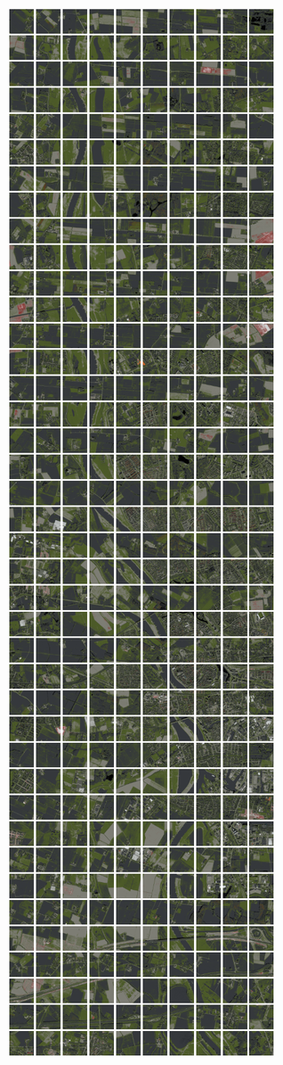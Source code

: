 <html>
<div>
<img src="https://github.com/HakkaTjakka/NL_TILE_MAP/blob/main/18/634/-1046/r.6340.-10460.png" height="44" width="44">
<img src="https://github.com/HakkaTjakka/NL_TILE_MAP/blob/main/18/634/-1046/r.6341.-10460.png" height="44" width="44">
<img src="https://github.com/HakkaTjakka/NL_TILE_MAP/blob/main/18/634/-1046/r.6342.-10460.png" height="44" width="44">
<img src="https://github.com/HakkaTjakka/NL_TILE_MAP/blob/main/18/634/-1046/r.6343.-10460.png" height="44" width="44">
<img src="https://github.com/HakkaTjakka/NL_TILE_MAP/blob/main/18/634/-1046/r.6344.-10460.png" height="44" width="44">
<img src="https://github.com/HakkaTjakka/NL_TILE_MAP/blob/main/18/634/-1046/r.6345.-10460.png" height="44" width="44">
<img src="https://github.com/HakkaTjakka/NL_TILE_MAP/blob/main/18/634/-1046/r.6346.-10460.png" height="44" width="44">
<img src="https://github.com/HakkaTjakka/NL_TILE_MAP/blob/main/18/634/-1046/r.6347.-10460.png" height="44" width="44">
<img src="https://github.com/HakkaTjakka/NL_TILE_MAP/blob/main/18/634/-1046/r.6348.-10460.png" height="44" width="44">
<img src="https://github.com/HakkaTjakka/NL_TILE_MAP/blob/main/18/634/-1046/r.6349.-10460.png" height="44" width="44">
<img src="https://github.com/HakkaTjakka/NL_TILE_MAP/blob/main/18/635/-1046/r.6350.-10460.png" height="44" width="44">
<img src="https://github.com/HakkaTjakka/NL_TILE_MAP/blob/main/18/635/-1046/r.6351.-10460.png" height="44" width="44">
<img src="https://github.com/HakkaTjakka/NL_TILE_MAP/blob/main/18/635/-1046/r.6352.-10460.png" height="44" width="44">
<img src="https://github.com/HakkaTjakka/NL_TILE_MAP/blob/main/18/635/-1046/r.6353.-10460.png" height="44" width="44">
<img src="https://github.com/HakkaTjakka/NL_TILE_MAP/blob/main/18/635/-1046/r.6354.-10460.png" height="44" width="44">
<img src="https://github.com/HakkaTjakka/NL_TILE_MAP/blob/main/18/635/-1046/r.6355.-10460.png" height="44" width="44">
<img src="https://github.com/HakkaTjakka/NL_TILE_MAP/blob/main/18/635/-1046/r.6356.-10460.png" height="44" width="44">
<img src="https://github.com/HakkaTjakka/NL_TILE_MAP/blob/main/18/635/-1046/r.6357.-10460.png" height="44" width="44">
<img src="https://github.com/HakkaTjakka/NL_TILE_MAP/blob/main/18/635/-1046/r.6358.-10460.png" height="44" width="44">
<img src="https://github.com/HakkaTjakka/NL_TILE_MAP/blob/main/18/635/-1046/r.6359.-10460.png" height="44" width="44">
<br>
<img src="https://github.com/HakkaTjakka/NL_TILE_MAP/blob/main/18/634/-1046/r.6340.-10459.png" height="44" width="44">
<img src="https://github.com/HakkaTjakka/NL_TILE_MAP/blob/main/18/634/-1046/r.6341.-10459.png" height="44" width="44">
<img src="https://github.com/HakkaTjakka/NL_TILE_MAP/blob/main/18/634/-1046/r.6342.-10459.png" height="44" width="44">
<img src="https://github.com/HakkaTjakka/NL_TILE_MAP/blob/main/18/634/-1046/r.6343.-10459.png" height="44" width="44">
<img src="https://github.com/HakkaTjakka/NL_TILE_MAP/blob/main/18/634/-1046/r.6344.-10459.png" height="44" width="44">
<img src="https://github.com/HakkaTjakka/NL_TILE_MAP/blob/main/18/634/-1046/r.6345.-10459.png" height="44" width="44">
<img src="https://github.com/HakkaTjakka/NL_TILE_MAP/blob/main/18/634/-1046/r.6346.-10459.png" height="44" width="44">
<img src="https://github.com/HakkaTjakka/NL_TILE_MAP/blob/main/18/634/-1046/r.6347.-10459.png" height="44" width="44">
<img src="https://github.com/HakkaTjakka/NL_TILE_MAP/blob/main/18/634/-1046/r.6348.-10459.png" height="44" width="44">
<img src="https://github.com/HakkaTjakka/NL_TILE_MAP/blob/main/18/634/-1046/r.6349.-10459.png" height="44" width="44">
<img src="https://github.com/HakkaTjakka/NL_TILE_MAP/blob/main/18/635/-1046/r.6350.-10459.png" height="44" width="44">
<img src="https://github.com/HakkaTjakka/NL_TILE_MAP/blob/main/18/635/-1046/r.6351.-10459.png" height="44" width="44">
<img src="https://github.com/HakkaTjakka/NL_TILE_MAP/blob/main/18/635/-1046/r.6352.-10459.png" height="44" width="44">
<img src="https://github.com/HakkaTjakka/NL_TILE_MAP/blob/main/18/635/-1046/r.6353.-10459.png" height="44" width="44">
<img src="https://github.com/HakkaTjakka/NL_TILE_MAP/blob/main/18/635/-1046/r.6354.-10459.png" height="44" width="44">
<img src="https://github.com/HakkaTjakka/NL_TILE_MAP/blob/main/18/635/-1046/r.6355.-10459.png" height="44" width="44">
<img src="https://github.com/HakkaTjakka/NL_TILE_MAP/blob/main/18/635/-1046/r.6356.-10459.png" height="44" width="44">
<img src="https://github.com/HakkaTjakka/NL_TILE_MAP/blob/main/18/635/-1046/r.6357.-10459.png" height="44" width="44">
<img src="https://github.com/HakkaTjakka/NL_TILE_MAP/blob/main/18/635/-1046/r.6358.-10459.png" height="44" width="44">
<img src="https://github.com/HakkaTjakka/NL_TILE_MAP/blob/main/18/635/-1046/r.6359.-10459.png" height="44" width="44">
<br>
<img src="https://github.com/HakkaTjakka/NL_TILE_MAP/blob/main/18/634/-1046/r.6340.-10458.png" height="44" width="44">
<img src="https://github.com/HakkaTjakka/NL_TILE_MAP/blob/main/18/634/-1046/r.6341.-10458.png" height="44" width="44">
<img src="https://github.com/HakkaTjakka/NL_TILE_MAP/blob/main/18/634/-1046/r.6342.-10458.png" height="44" width="44">
<img src="https://github.com/HakkaTjakka/NL_TILE_MAP/blob/main/18/634/-1046/r.6343.-10458.png" height="44" width="44">
<img src="https://github.com/HakkaTjakka/NL_TILE_MAP/blob/main/18/634/-1046/r.6344.-10458.png" height="44" width="44">
<img src="https://github.com/HakkaTjakka/NL_TILE_MAP/blob/main/18/634/-1046/r.6345.-10458.png" height="44" width="44">
<img src="https://github.com/HakkaTjakka/NL_TILE_MAP/blob/main/18/634/-1046/r.6346.-10458.png" height="44" width="44">
<img src="https://github.com/HakkaTjakka/NL_TILE_MAP/blob/main/18/634/-1046/r.6347.-10458.png" height="44" width="44">
<img src="https://github.com/HakkaTjakka/NL_TILE_MAP/blob/main/18/634/-1046/r.6348.-10458.png" height="44" width="44">
<img src="https://github.com/HakkaTjakka/NL_TILE_MAP/blob/main/18/634/-1046/r.6349.-10458.png" height="44" width="44">
<img src="https://github.com/HakkaTjakka/NL_TILE_MAP/blob/main/18/635/-1046/r.6350.-10458.png" height="44" width="44">
<img src="https://github.com/HakkaTjakka/NL_TILE_MAP/blob/main/18/635/-1046/r.6351.-10458.png" height="44" width="44">
<img src="https://github.com/HakkaTjakka/NL_TILE_MAP/blob/main/18/635/-1046/r.6352.-10458.png" height="44" width="44">
<img src="https://github.com/HakkaTjakka/NL_TILE_MAP/blob/main/18/635/-1046/r.6353.-10458.png" height="44" width="44">
<img src="https://github.com/HakkaTjakka/NL_TILE_MAP/blob/main/18/635/-1046/r.6354.-10458.png" height="44" width="44">
<img src="https://github.com/HakkaTjakka/NL_TILE_MAP/blob/main/18/635/-1046/r.6355.-10458.png" height="44" width="44">
<img src="https://github.com/HakkaTjakka/NL_TILE_MAP/blob/main/18/635/-1046/r.6356.-10458.png" height="44" width="44">
<img src="https://github.com/HakkaTjakka/NL_TILE_MAP/blob/main/18/635/-1046/r.6357.-10458.png" height="44" width="44">
<img src="https://github.com/HakkaTjakka/NL_TILE_MAP/blob/main/18/635/-1046/r.6358.-10458.png" height="44" width="44">
<img src="https://github.com/HakkaTjakka/NL_TILE_MAP/blob/main/18/635/-1046/r.6359.-10458.png" height="44" width="44">
<br>
<img src="https://github.com/HakkaTjakka/NL_TILE_MAP/blob/main/18/634/-1046/r.6340.-10457.png" height="44" width="44">
<img src="https://github.com/HakkaTjakka/NL_TILE_MAP/blob/main/18/634/-1046/r.6341.-10457.png" height="44" width="44">
<img src="https://github.com/HakkaTjakka/NL_TILE_MAP/blob/main/18/634/-1046/r.6342.-10457.png" height="44" width="44">
<img src="https://github.com/HakkaTjakka/NL_TILE_MAP/blob/main/18/634/-1046/r.6343.-10457.png" height="44" width="44">
<img src="https://github.com/HakkaTjakka/NL_TILE_MAP/blob/main/18/634/-1046/r.6344.-10457.png" height="44" width="44">
<img src="https://github.com/HakkaTjakka/NL_TILE_MAP/blob/main/18/634/-1046/r.6345.-10457.png" height="44" width="44">
<img src="https://github.com/HakkaTjakka/NL_TILE_MAP/blob/main/18/634/-1046/r.6346.-10457.png" height="44" width="44">
<img src="https://github.com/HakkaTjakka/NL_TILE_MAP/blob/main/18/634/-1046/r.6347.-10457.png" height="44" width="44">
<img src="https://github.com/HakkaTjakka/NL_TILE_MAP/blob/main/18/634/-1046/r.6348.-10457.png" height="44" width="44">
<img src="https://github.com/HakkaTjakka/NL_TILE_MAP/blob/main/18/634/-1046/r.6349.-10457.png" height="44" width="44">
<img src="https://github.com/HakkaTjakka/NL_TILE_MAP/blob/main/18/635/-1046/r.6350.-10457.png" height="44" width="44">
<img src="https://github.com/HakkaTjakka/NL_TILE_MAP/blob/main/18/635/-1046/r.6351.-10457.png" height="44" width="44">
<img src="https://github.com/HakkaTjakka/NL_TILE_MAP/blob/main/18/635/-1046/r.6352.-10457.png" height="44" width="44">
<img src="https://github.com/HakkaTjakka/NL_TILE_MAP/blob/main/18/635/-1046/r.6353.-10457.png" height="44" width="44">
<img src="https://github.com/HakkaTjakka/NL_TILE_MAP/blob/main/18/635/-1046/r.6354.-10457.png" height="44" width="44">
<img src="https://github.com/HakkaTjakka/NL_TILE_MAP/blob/main/18/635/-1046/r.6355.-10457.png" height="44" width="44">
<img src="https://github.com/HakkaTjakka/NL_TILE_MAP/blob/main/18/635/-1046/r.6356.-10457.png" height="44" width="44">
<img src="https://github.com/HakkaTjakka/NL_TILE_MAP/blob/main/18/635/-1046/r.6357.-10457.png" height="44" width="44">
<img src="https://github.com/HakkaTjakka/NL_TILE_MAP/blob/main/18/635/-1046/r.6358.-10457.png" height="44" width="44">
<img src="https://github.com/HakkaTjakka/NL_TILE_MAP/blob/main/18/635/-1046/r.6359.-10457.png" height="44" width="44">
<br>
<img src="https://github.com/HakkaTjakka/NL_TILE_MAP/blob/main/18/634/-1046/r.6340.-10456.png" height="44" width="44">
<img src="https://github.com/HakkaTjakka/NL_TILE_MAP/blob/main/18/634/-1046/r.6341.-10456.png" height="44" width="44">
<img src="https://github.com/HakkaTjakka/NL_TILE_MAP/blob/main/18/634/-1046/r.6342.-10456.png" height="44" width="44">
<img src="https://github.com/HakkaTjakka/NL_TILE_MAP/blob/main/18/634/-1046/r.6343.-10456.png" height="44" width="44">
<img src="https://github.com/HakkaTjakka/NL_TILE_MAP/blob/main/18/634/-1046/r.6344.-10456.png" height="44" width="44">
<img src="https://github.com/HakkaTjakka/NL_TILE_MAP/blob/main/18/634/-1046/r.6345.-10456.png" height="44" width="44">
<img src="https://github.com/HakkaTjakka/NL_TILE_MAP/blob/main/18/634/-1046/r.6346.-10456.png" height="44" width="44">
<img src="https://github.com/HakkaTjakka/NL_TILE_MAP/blob/main/18/634/-1046/r.6347.-10456.png" height="44" width="44">
<img src="https://github.com/HakkaTjakka/NL_TILE_MAP/blob/main/18/634/-1046/r.6348.-10456.png" height="44" width="44">
<img src="https://github.com/HakkaTjakka/NL_TILE_MAP/blob/main/18/634/-1046/r.6349.-10456.png" height="44" width="44">
<img src="https://github.com/HakkaTjakka/NL_TILE_MAP/blob/main/18/635/-1046/r.6350.-10456.png" height="44" width="44">
<img src="https://github.com/HakkaTjakka/NL_TILE_MAP/blob/main/18/635/-1046/r.6351.-10456.png" height="44" width="44">
<img src="https://github.com/HakkaTjakka/NL_TILE_MAP/blob/main/18/635/-1046/r.6352.-10456.png" height="44" width="44">
<img src="https://github.com/HakkaTjakka/NL_TILE_MAP/blob/main/18/635/-1046/r.6353.-10456.png" height="44" width="44">
<img src="https://github.com/HakkaTjakka/NL_TILE_MAP/blob/main/18/635/-1046/r.6354.-10456.png" height="44" width="44">
<img src="https://github.com/HakkaTjakka/NL_TILE_MAP/blob/main/18/635/-1046/r.6355.-10456.png" height="44" width="44">
<img src="https://github.com/HakkaTjakka/NL_TILE_MAP/blob/main/18/635/-1046/r.6356.-10456.png" height="44" width="44">
<img src="https://github.com/HakkaTjakka/NL_TILE_MAP/blob/main/18/635/-1046/r.6357.-10456.png" height="44" width="44">
<img src="https://github.com/HakkaTjakka/NL_TILE_MAP/blob/main/18/635/-1046/r.6358.-10456.png" height="44" width="44">
<img src="https://github.com/HakkaTjakka/NL_TILE_MAP/blob/main/18/635/-1046/r.6359.-10456.png" height="44" width="44">
<br>
<img src="https://github.com/HakkaTjakka/NL_TILE_MAP/blob/main/18/634/-1046/r.6340.-10455.png" height="44" width="44">
<img src="https://github.com/HakkaTjakka/NL_TILE_MAP/blob/main/18/634/-1046/r.6341.-10455.png" height="44" width="44">
<img src="https://github.com/HakkaTjakka/NL_TILE_MAP/blob/main/18/634/-1046/r.6342.-10455.png" height="44" width="44">
<img src="https://github.com/HakkaTjakka/NL_TILE_MAP/blob/main/18/634/-1046/r.6343.-10455.png" height="44" width="44">
<img src="https://github.com/HakkaTjakka/NL_TILE_MAP/blob/main/18/634/-1046/r.6344.-10455.png" height="44" width="44">
<img src="https://github.com/HakkaTjakka/NL_TILE_MAP/blob/main/18/634/-1046/r.6345.-10455.png" height="44" width="44">
<img src="https://github.com/HakkaTjakka/NL_TILE_MAP/blob/main/18/634/-1046/r.6346.-10455.png" height="44" width="44">
<img src="https://github.com/HakkaTjakka/NL_TILE_MAP/blob/main/18/634/-1046/r.6347.-10455.png" height="44" width="44">
<img src="https://github.com/HakkaTjakka/NL_TILE_MAP/blob/main/18/634/-1046/r.6348.-10455.png" height="44" width="44">
<img src="https://github.com/HakkaTjakka/NL_TILE_MAP/blob/main/18/634/-1046/r.6349.-10455.png" height="44" width="44">
<img src="https://github.com/HakkaTjakka/NL_TILE_MAP/blob/main/18/635/-1046/r.6350.-10455.png" height="44" width="44">
<img src="https://github.com/HakkaTjakka/NL_TILE_MAP/blob/main/18/635/-1046/r.6351.-10455.png" height="44" width="44">
<img src="https://github.com/HakkaTjakka/NL_TILE_MAP/blob/main/18/635/-1046/r.6352.-10455.png" height="44" width="44">
<img src="https://github.com/HakkaTjakka/NL_TILE_MAP/blob/main/18/635/-1046/r.6353.-10455.png" height="44" width="44">
<img src="https://github.com/HakkaTjakka/NL_TILE_MAP/blob/main/18/635/-1046/r.6354.-10455.png" height="44" width="44">
<img src="https://github.com/HakkaTjakka/NL_TILE_MAP/blob/main/18/635/-1046/r.6355.-10455.png" height="44" width="44">
<img src="https://github.com/HakkaTjakka/NL_TILE_MAP/blob/main/18/635/-1046/r.6356.-10455.png" height="44" width="44">
<img src="https://github.com/HakkaTjakka/NL_TILE_MAP/blob/main/18/635/-1046/r.6357.-10455.png" height="44" width="44">
<img src="https://github.com/HakkaTjakka/NL_TILE_MAP/blob/main/18/635/-1046/r.6358.-10455.png" height="44" width="44">
<img src="https://github.com/HakkaTjakka/NL_TILE_MAP/blob/main/18/635/-1046/r.6359.-10455.png" height="44" width="44">
<br>
<img src="https://github.com/HakkaTjakka/NL_TILE_MAP/blob/main/18/634/-1046/r.6340.-10454.png" height="44" width="44">
<img src="https://github.com/HakkaTjakka/NL_TILE_MAP/blob/main/18/634/-1046/r.6341.-10454.png" height="44" width="44">
<img src="https://github.com/HakkaTjakka/NL_TILE_MAP/blob/main/18/634/-1046/r.6342.-10454.png" height="44" width="44">
<img src="https://github.com/HakkaTjakka/NL_TILE_MAP/blob/main/18/634/-1046/r.6343.-10454.png" height="44" width="44">
<img src="https://github.com/HakkaTjakka/NL_TILE_MAP/blob/main/18/634/-1046/r.6344.-10454.png" height="44" width="44">
<img src="https://github.com/HakkaTjakka/NL_TILE_MAP/blob/main/18/634/-1046/r.6345.-10454.png" height="44" width="44">
<img src="https://github.com/HakkaTjakka/NL_TILE_MAP/blob/main/18/634/-1046/r.6346.-10454.png" height="44" width="44">
<img src="https://github.com/HakkaTjakka/NL_TILE_MAP/blob/main/18/634/-1046/r.6347.-10454.png" height="44" width="44">
<img src="https://github.com/HakkaTjakka/NL_TILE_MAP/blob/main/18/634/-1046/r.6348.-10454.png" height="44" width="44">
<img src="https://github.com/HakkaTjakka/NL_TILE_MAP/blob/main/18/634/-1046/r.6349.-10454.png" height="44" width="44">
<img src="https://github.com/HakkaTjakka/NL_TILE_MAP/blob/main/18/635/-1046/r.6350.-10454.png" height="44" width="44">
<img src="https://github.com/HakkaTjakka/NL_TILE_MAP/blob/main/18/635/-1046/r.6351.-10454.png" height="44" width="44">
<img src="https://github.com/HakkaTjakka/NL_TILE_MAP/blob/main/18/635/-1046/r.6352.-10454.png" height="44" width="44">
<img src="https://github.com/HakkaTjakka/NL_TILE_MAP/blob/main/18/635/-1046/r.6353.-10454.png" height="44" width="44">
<img src="https://github.com/HakkaTjakka/NL_TILE_MAP/blob/main/18/635/-1046/r.6354.-10454.png" height="44" width="44">
<img src="https://github.com/HakkaTjakka/NL_TILE_MAP/blob/main/18/635/-1046/r.6355.-10454.png" height="44" width="44">
<img src="https://github.com/HakkaTjakka/NL_TILE_MAP/blob/main/18/635/-1046/r.6356.-10454.png" height="44" width="44">
<img src="https://github.com/HakkaTjakka/NL_TILE_MAP/blob/main/18/635/-1046/r.6357.-10454.png" height="44" width="44">
<img src="https://github.com/HakkaTjakka/NL_TILE_MAP/blob/main/18/635/-1046/r.6358.-10454.png" height="44" width="44">
<img src="https://github.com/HakkaTjakka/NL_TILE_MAP/blob/main/18/635/-1046/r.6359.-10454.png" height="44" width="44">
<br>
<img src="https://github.com/HakkaTjakka/NL_TILE_MAP/blob/main/18/634/-1046/r.6340.-10453.png" height="44" width="44">
<img src="https://github.com/HakkaTjakka/NL_TILE_MAP/blob/main/18/634/-1046/r.6341.-10453.png" height="44" width="44">
<img src="https://github.com/HakkaTjakka/NL_TILE_MAP/blob/main/18/634/-1046/r.6342.-10453.png" height="44" width="44">
<img src="https://github.com/HakkaTjakka/NL_TILE_MAP/blob/main/18/634/-1046/r.6343.-10453.png" height="44" width="44">
<img src="https://github.com/HakkaTjakka/NL_TILE_MAP/blob/main/18/634/-1046/r.6344.-10453.png" height="44" width="44">
<img src="https://github.com/HakkaTjakka/NL_TILE_MAP/blob/main/18/634/-1046/r.6345.-10453.png" height="44" width="44">
<img src="https://github.com/HakkaTjakka/NL_TILE_MAP/blob/main/18/634/-1046/r.6346.-10453.png" height="44" width="44">
<img src="https://github.com/HakkaTjakka/NL_TILE_MAP/blob/main/18/634/-1046/r.6347.-10453.png" height="44" width="44">
<img src="https://github.com/HakkaTjakka/NL_TILE_MAP/blob/main/18/634/-1046/r.6348.-10453.png" height="44" width="44">
<img src="https://github.com/HakkaTjakka/NL_TILE_MAP/blob/main/18/634/-1046/r.6349.-10453.png" height="44" width="44">
<img src="https://github.com/HakkaTjakka/NL_TILE_MAP/blob/main/18/635/-1046/r.6350.-10453.png" height="44" width="44">
<img src="https://github.com/HakkaTjakka/NL_TILE_MAP/blob/main/18/635/-1046/r.6351.-10453.png" height="44" width="44">
<img src="https://github.com/HakkaTjakka/NL_TILE_MAP/blob/main/18/635/-1046/r.6352.-10453.png" height="44" width="44">
<img src="https://github.com/HakkaTjakka/NL_TILE_MAP/blob/main/18/635/-1046/r.6353.-10453.png" height="44" width="44">
<img src="https://github.com/HakkaTjakka/NL_TILE_MAP/blob/main/18/635/-1046/r.6354.-10453.png" height="44" width="44">
<img src="https://github.com/HakkaTjakka/NL_TILE_MAP/blob/main/18/635/-1046/r.6355.-10453.png" height="44" width="44">
<img src="https://github.com/HakkaTjakka/NL_TILE_MAP/blob/main/18/635/-1046/r.6356.-10453.png" height="44" width="44">
<img src="https://github.com/HakkaTjakka/NL_TILE_MAP/blob/main/18/635/-1046/r.6357.-10453.png" height="44" width="44">
<img src="https://github.com/HakkaTjakka/NL_TILE_MAP/blob/main/18/635/-1046/r.6358.-10453.png" height="44" width="44">
<img src="https://github.com/HakkaTjakka/NL_TILE_MAP/blob/main/18/635/-1046/r.6359.-10453.png" height="44" width="44">
<br>
<img src="https://github.com/HakkaTjakka/NL_TILE_MAP/blob/main/18/634/-1046/r.6340.-10452.png" height="44" width="44">
<img src="https://github.com/HakkaTjakka/NL_TILE_MAP/blob/main/18/634/-1046/r.6341.-10452.png" height="44" width="44">
<img src="https://github.com/HakkaTjakka/NL_TILE_MAP/blob/main/18/634/-1046/r.6342.-10452.png" height="44" width="44">
<img src="https://github.com/HakkaTjakka/NL_TILE_MAP/blob/main/18/634/-1046/r.6343.-10452.png" height="44" width="44">
<img src="https://github.com/HakkaTjakka/NL_TILE_MAP/blob/main/18/634/-1046/r.6344.-10452.png" height="44" width="44">
<img src="https://github.com/HakkaTjakka/NL_TILE_MAP/blob/main/18/634/-1046/r.6345.-10452.png" height="44" width="44">
<img src="https://github.com/HakkaTjakka/NL_TILE_MAP/blob/main/18/634/-1046/r.6346.-10452.png" height="44" width="44">
<img src="https://github.com/HakkaTjakka/NL_TILE_MAP/blob/main/18/634/-1046/r.6347.-10452.png" height="44" width="44">
<img src="https://github.com/HakkaTjakka/NL_TILE_MAP/blob/main/18/634/-1046/r.6348.-10452.png" height="44" width="44">
<img src="https://github.com/HakkaTjakka/NL_TILE_MAP/blob/main/18/634/-1046/r.6349.-10452.png" height="44" width="44">
<img src="https://github.com/HakkaTjakka/NL_TILE_MAP/blob/main/18/635/-1046/r.6350.-10452.png" height="44" width="44">
<img src="https://github.com/HakkaTjakka/NL_TILE_MAP/blob/main/18/635/-1046/r.6351.-10452.png" height="44" width="44">
<img src="https://github.com/HakkaTjakka/NL_TILE_MAP/blob/main/18/635/-1046/r.6352.-10452.png" height="44" width="44">
<img src="https://github.com/HakkaTjakka/NL_TILE_MAP/blob/main/18/635/-1046/r.6353.-10452.png" height="44" width="44">
<img src="https://github.com/HakkaTjakka/NL_TILE_MAP/blob/main/18/635/-1046/r.6354.-10452.png" height="44" width="44">
<img src="https://github.com/HakkaTjakka/NL_TILE_MAP/blob/main/18/635/-1046/r.6355.-10452.png" height="44" width="44">
<img src="https://github.com/HakkaTjakka/NL_TILE_MAP/blob/main/18/635/-1046/r.6356.-10452.png" height="44" width="44">
<img src="https://github.com/HakkaTjakka/NL_TILE_MAP/blob/main/18/635/-1046/r.6357.-10452.png" height="44" width="44">
<img src="https://github.com/HakkaTjakka/NL_TILE_MAP/blob/main/18/635/-1046/r.6358.-10452.png" height="44" width="44">
<img src="https://github.com/HakkaTjakka/NL_TILE_MAP/blob/main/18/635/-1046/r.6359.-10452.png" height="44" width="44">
<br>
<img src="https://github.com/HakkaTjakka/NL_TILE_MAP/blob/main/18/634/-1046/r.6340.-10451.png" height="44" width="44">
<img src="https://github.com/HakkaTjakka/NL_TILE_MAP/blob/main/18/634/-1046/r.6341.-10451.png" height="44" width="44">
<img src="https://github.com/HakkaTjakka/NL_TILE_MAP/blob/main/18/634/-1046/r.6342.-10451.png" height="44" width="44">
<img src="https://github.com/HakkaTjakka/NL_TILE_MAP/blob/main/18/634/-1046/r.6343.-10451.png" height="44" width="44">
<img src="https://github.com/HakkaTjakka/NL_TILE_MAP/blob/main/18/634/-1046/r.6344.-10451.png" height="44" width="44">
<img src="https://github.com/HakkaTjakka/NL_TILE_MAP/blob/main/18/634/-1046/r.6345.-10451.png" height="44" width="44">
<img src="https://github.com/HakkaTjakka/NL_TILE_MAP/blob/main/18/634/-1046/r.6346.-10451.png" height="44" width="44">
<img src="https://github.com/HakkaTjakka/NL_TILE_MAP/blob/main/18/634/-1046/r.6347.-10451.png" height="44" width="44">
<img src="https://github.com/HakkaTjakka/NL_TILE_MAP/blob/main/18/634/-1046/r.6348.-10451.png" height="44" width="44">
<img src="https://github.com/HakkaTjakka/NL_TILE_MAP/blob/main/18/634/-1046/r.6349.-10451.png" height="44" width="44">
<img src="https://github.com/HakkaTjakka/NL_TILE_MAP/blob/main/18/635/-1046/r.6350.-10451.png" height="44" width="44">
<img src="https://github.com/HakkaTjakka/NL_TILE_MAP/blob/main/18/635/-1046/r.6351.-10451.png" height="44" width="44">
<img src="https://github.com/HakkaTjakka/NL_TILE_MAP/blob/main/18/635/-1046/r.6352.-10451.png" height="44" width="44">
<img src="https://github.com/HakkaTjakka/NL_TILE_MAP/blob/main/18/635/-1046/r.6353.-10451.png" height="44" width="44">
<img src="https://github.com/HakkaTjakka/NL_TILE_MAP/blob/main/18/635/-1046/r.6354.-10451.png" height="44" width="44">
<img src="https://github.com/HakkaTjakka/NL_TILE_MAP/blob/main/18/635/-1046/r.6355.-10451.png" height="44" width="44">
<img src="https://github.com/HakkaTjakka/NL_TILE_MAP/blob/main/18/635/-1046/r.6356.-10451.png" height="44" width="44">
<img src="https://github.com/HakkaTjakka/NL_TILE_MAP/blob/main/18/635/-1046/r.6357.-10451.png" height="44" width="44">
<img src="https://github.com/HakkaTjakka/NL_TILE_MAP/blob/main/18/635/-1046/r.6358.-10451.png" height="44" width="44">
<img src="https://github.com/HakkaTjakka/NL_TILE_MAP/blob/main/18/635/-1046/r.6359.-10451.png" height="44" width="44">
<br>
<img src="https://github.com/HakkaTjakka/NL_TILE_MAP/blob/main/18/634/-1045/r.6340.-10450.png" height="44" width="44">
<img src="https://github.com/HakkaTjakka/NL_TILE_MAP/blob/main/18/634/-1045/r.6341.-10450.png" height="44" width="44">
<img src="https://github.com/HakkaTjakka/NL_TILE_MAP/blob/main/18/634/-1045/r.6342.-10450.png" height="44" width="44">
<img src="https://github.com/HakkaTjakka/NL_TILE_MAP/blob/main/18/634/-1045/r.6343.-10450.png" height="44" width="44">
<img src="https://github.com/HakkaTjakka/NL_TILE_MAP/blob/main/18/634/-1045/r.6344.-10450.png" height="44" width="44">
<img src="https://github.com/HakkaTjakka/NL_TILE_MAP/blob/main/18/634/-1045/r.6345.-10450.png" height="44" width="44">
<img src="https://github.com/HakkaTjakka/NL_TILE_MAP/blob/main/18/634/-1045/r.6346.-10450.png" height="44" width="44">
<img src="https://github.com/HakkaTjakka/NL_TILE_MAP/blob/main/18/634/-1045/r.6347.-10450.png" height="44" width="44">
<img src="https://github.com/HakkaTjakka/NL_TILE_MAP/blob/main/18/634/-1045/r.6348.-10450.png" height="44" width="44">
<img src="https://github.com/HakkaTjakka/NL_TILE_MAP/blob/main/18/634/-1045/r.6349.-10450.png" height="44" width="44">
<img src="https://github.com/HakkaTjakka/NL_TILE_MAP/blob/main/18/635/-1045/r.6350.-10450.png" height="44" width="44">
<img src="https://github.com/HakkaTjakka/NL_TILE_MAP/blob/main/18/635/-1045/r.6351.-10450.png" height="44" width="44">
<img src="https://github.com/HakkaTjakka/NL_TILE_MAP/blob/main/18/635/-1045/r.6352.-10450.png" height="44" width="44">
<img src="https://github.com/HakkaTjakka/NL_TILE_MAP/blob/main/18/635/-1045/r.6353.-10450.png" height="44" width="44">
<img src="https://github.com/HakkaTjakka/NL_TILE_MAP/blob/main/18/635/-1045/r.6354.-10450.png" height="44" width="44">
<img src="https://github.com/HakkaTjakka/NL_TILE_MAP/blob/main/18/635/-1045/r.6355.-10450.png" height="44" width="44">
<img src="https://github.com/HakkaTjakka/NL_TILE_MAP/blob/main/18/635/-1045/r.6356.-10450.png" height="44" width="44">
<img src="https://github.com/HakkaTjakka/NL_TILE_MAP/blob/main/18/635/-1045/r.6357.-10450.png" height="44" width="44">
<img src="https://github.com/HakkaTjakka/NL_TILE_MAP/blob/main/18/635/-1045/r.6358.-10450.png" height="44" width="44">
<img src="https://github.com/HakkaTjakka/NL_TILE_MAP/blob/main/18/635/-1045/r.6359.-10450.png" height="44" width="44">
<br>
<img src="https://github.com/HakkaTjakka/NL_TILE_MAP/blob/main/18/634/-1045/r.6340.-10449.png" height="44" width="44">
<img src="https://github.com/HakkaTjakka/NL_TILE_MAP/blob/main/18/634/-1045/r.6341.-10449.png" height="44" width="44">
<img src="https://github.com/HakkaTjakka/NL_TILE_MAP/blob/main/18/634/-1045/r.6342.-10449.png" height="44" width="44">
<img src="https://github.com/HakkaTjakka/NL_TILE_MAP/blob/main/18/634/-1045/r.6343.-10449.png" height="44" width="44">
<img src="https://github.com/HakkaTjakka/NL_TILE_MAP/blob/main/18/634/-1045/r.6344.-10449.png" height="44" width="44">
<img src="https://github.com/HakkaTjakka/NL_TILE_MAP/blob/main/18/634/-1045/r.6345.-10449.png" height="44" width="44">
<img src="https://github.com/HakkaTjakka/NL_TILE_MAP/blob/main/18/634/-1045/r.6346.-10449.png" height="44" width="44">
<img src="https://github.com/HakkaTjakka/NL_TILE_MAP/blob/main/18/634/-1045/r.6347.-10449.png" height="44" width="44">
<img src="https://github.com/HakkaTjakka/NL_TILE_MAP/blob/main/18/634/-1045/r.6348.-10449.png" height="44" width="44">
<img src="https://github.com/HakkaTjakka/NL_TILE_MAP/blob/main/18/634/-1045/r.6349.-10449.png" height="44" width="44">
<img src="https://github.com/HakkaTjakka/NL_TILE_MAP/blob/main/18/635/-1045/r.6350.-10449.png" height="44" width="44">
<img src="https://github.com/HakkaTjakka/NL_TILE_MAP/blob/main/18/635/-1045/r.6351.-10449.png" height="44" width="44">
<img src="https://github.com/HakkaTjakka/NL_TILE_MAP/blob/main/18/635/-1045/r.6352.-10449.png" height="44" width="44">
<img src="https://github.com/HakkaTjakka/NL_TILE_MAP/blob/main/18/635/-1045/r.6353.-10449.png" height="44" width="44">
<img src="https://github.com/HakkaTjakka/NL_TILE_MAP/blob/main/18/635/-1045/r.6354.-10449.png" height="44" width="44">
<img src="https://github.com/HakkaTjakka/NL_TILE_MAP/blob/main/18/635/-1045/r.6355.-10449.png" height="44" width="44">
<img src="https://github.com/HakkaTjakka/NL_TILE_MAP/blob/main/18/635/-1045/r.6356.-10449.png" height="44" width="44">
<img src="https://github.com/HakkaTjakka/NL_TILE_MAP/blob/main/18/635/-1045/r.6357.-10449.png" height="44" width="44">
<img src="https://github.com/HakkaTjakka/NL_TILE_MAP/blob/main/18/635/-1045/r.6358.-10449.png" height="44" width="44">
<img src="https://github.com/HakkaTjakka/NL_TILE_MAP/blob/main/18/635/-1045/r.6359.-10449.png" height="44" width="44">
<br>
<img src="https://github.com/HakkaTjakka/NL_TILE_MAP/blob/main/18/634/-1045/r.6340.-10448.png" height="44" width="44">
<img src="https://github.com/HakkaTjakka/NL_TILE_MAP/blob/main/18/634/-1045/r.6341.-10448.png" height="44" width="44">
<img src="https://github.com/HakkaTjakka/NL_TILE_MAP/blob/main/18/634/-1045/r.6342.-10448.png" height="44" width="44">
<img src="https://github.com/HakkaTjakka/NL_TILE_MAP/blob/main/18/634/-1045/r.6343.-10448.png" height="44" width="44">
<img src="https://github.com/HakkaTjakka/NL_TILE_MAP/blob/main/18/634/-1045/r.6344.-10448.png" height="44" width="44">
<img src="https://github.com/HakkaTjakka/NL_TILE_MAP/blob/main/18/634/-1045/r.6345.-10448.png" height="44" width="44">
<img src="https://github.com/HakkaTjakka/NL_TILE_MAP/blob/main/18/634/-1045/r.6346.-10448.png" height="44" width="44">
<img src="https://github.com/HakkaTjakka/NL_TILE_MAP/blob/main/18/634/-1045/r.6347.-10448.png" height="44" width="44">
<img src="https://github.com/HakkaTjakka/NL_TILE_MAP/blob/main/18/634/-1045/r.6348.-10448.png" height="44" width="44">
<img src="https://github.com/HakkaTjakka/NL_TILE_MAP/blob/main/18/634/-1045/r.6349.-10448.png" height="44" width="44">
<img src="https://github.com/HakkaTjakka/NL_TILE_MAP/blob/main/18/635/-1045/r.6350.-10448.png" height="44" width="44">
<img src="https://github.com/HakkaTjakka/NL_TILE_MAP/blob/main/18/635/-1045/r.6351.-10448.png" height="44" width="44">
<img src="https://github.com/HakkaTjakka/NL_TILE_MAP/blob/main/18/635/-1045/r.6352.-10448.png" height="44" width="44">
<img src="https://github.com/HakkaTjakka/NL_TILE_MAP/blob/main/18/635/-1045/r.6353.-10448.png" height="44" width="44">
<img src="https://github.com/HakkaTjakka/NL_TILE_MAP/blob/main/18/635/-1045/r.6354.-10448.png" height="44" width="44">
<img src="https://github.com/HakkaTjakka/NL_TILE_MAP/blob/main/18/635/-1045/r.6355.-10448.png" height="44" width="44">
<img src="https://github.com/HakkaTjakka/NL_TILE_MAP/blob/main/18/635/-1045/r.6356.-10448.png" height="44" width="44">
<img src="https://github.com/HakkaTjakka/NL_TILE_MAP/blob/main/18/635/-1045/r.6357.-10448.png" height="44" width="44">
<img src="https://github.com/HakkaTjakka/NL_TILE_MAP/blob/main/18/635/-1045/r.6358.-10448.png" height="44" width="44">
<img src="https://github.com/HakkaTjakka/NL_TILE_MAP/blob/main/18/635/-1045/r.6359.-10448.png" height="44" width="44">
<br>
<img src="https://github.com/HakkaTjakka/NL_TILE_MAP/blob/main/18/634/-1045/r.6340.-10447.png" height="44" width="44">
<img src="https://github.com/HakkaTjakka/NL_TILE_MAP/blob/main/18/634/-1045/r.6341.-10447.png" height="44" width="44">
<img src="https://github.com/HakkaTjakka/NL_TILE_MAP/blob/main/18/634/-1045/r.6342.-10447.png" height="44" width="44">
<img src="https://github.com/HakkaTjakka/NL_TILE_MAP/blob/main/18/634/-1045/r.6343.-10447.png" height="44" width="44">
<img src="https://github.com/HakkaTjakka/NL_TILE_MAP/blob/main/18/634/-1045/r.6344.-10447.png" height="44" width="44">
<img src="https://github.com/HakkaTjakka/NL_TILE_MAP/blob/main/18/634/-1045/r.6345.-10447.png" height="44" width="44">
<img src="https://github.com/HakkaTjakka/NL_TILE_MAP/blob/main/18/634/-1045/r.6346.-10447.png" height="44" width="44">
<img src="https://github.com/HakkaTjakka/NL_TILE_MAP/blob/main/18/634/-1045/r.6347.-10447.png" height="44" width="44">
<img src="https://github.com/HakkaTjakka/NL_TILE_MAP/blob/main/18/634/-1045/r.6348.-10447.png" height="44" width="44">
<img src="https://github.com/HakkaTjakka/NL_TILE_MAP/blob/main/18/634/-1045/r.6349.-10447.png" height="44" width="44">
<img src="https://github.com/HakkaTjakka/NL_TILE_MAP/blob/main/18/635/-1045/r.6350.-10447.png" height="44" width="44">
<img src="https://github.com/HakkaTjakka/NL_TILE_MAP/blob/main/18/635/-1045/r.6351.-10447.png" height="44" width="44">
<img src="https://github.com/HakkaTjakka/NL_TILE_MAP/blob/main/18/635/-1045/r.6352.-10447.png" height="44" width="44">
<img src="https://github.com/HakkaTjakka/NL_TILE_MAP/blob/main/18/635/-1045/r.6353.-10447.png" height="44" width="44">
<img src="https://github.com/HakkaTjakka/NL_TILE_MAP/blob/main/18/635/-1045/r.6354.-10447.png" height="44" width="44">
<img src="https://github.com/HakkaTjakka/NL_TILE_MAP/blob/main/18/635/-1045/r.6355.-10447.png" height="44" width="44">
<img src="https://github.com/HakkaTjakka/NL_TILE_MAP/blob/main/18/635/-1045/r.6356.-10447.png" height="44" width="44">
<img src="https://github.com/HakkaTjakka/NL_TILE_MAP/blob/main/18/635/-1045/r.6357.-10447.png" height="44" width="44">
<img src="https://github.com/HakkaTjakka/NL_TILE_MAP/blob/main/18/635/-1045/r.6358.-10447.png" height="44" width="44">
<img src="https://github.com/HakkaTjakka/NL_TILE_MAP/blob/main/18/635/-1045/r.6359.-10447.png" height="44" width="44">
<br>
<img src="https://github.com/HakkaTjakka/NL_TILE_MAP/blob/main/18/634/-1045/r.6340.-10446.png" height="44" width="44">
<img src="https://github.com/HakkaTjakka/NL_TILE_MAP/blob/main/18/634/-1045/r.6341.-10446.png" height="44" width="44">
<img src="https://github.com/HakkaTjakka/NL_TILE_MAP/blob/main/18/634/-1045/r.6342.-10446.png" height="44" width="44">
<img src="https://github.com/HakkaTjakka/NL_TILE_MAP/blob/main/18/634/-1045/r.6343.-10446.png" height="44" width="44">
<img src="https://github.com/HakkaTjakka/NL_TILE_MAP/blob/main/18/634/-1045/r.6344.-10446.png" height="44" width="44">
<img src="https://github.com/HakkaTjakka/NL_TILE_MAP/blob/main/18/634/-1045/r.6345.-10446.png" height="44" width="44">
<img src="https://github.com/HakkaTjakka/NL_TILE_MAP/blob/main/18/634/-1045/r.6346.-10446.png" height="44" width="44">
<img src="https://github.com/HakkaTjakka/NL_TILE_MAP/blob/main/18/634/-1045/r.6347.-10446.png" height="44" width="44">
<img src="https://github.com/HakkaTjakka/NL_TILE_MAP/blob/main/18/634/-1045/r.6348.-10446.png" height="44" width="44">
<img src="https://github.com/HakkaTjakka/NL_TILE_MAP/blob/main/18/634/-1045/r.6349.-10446.png" height="44" width="44">
<img src="https://github.com/HakkaTjakka/NL_TILE_MAP/blob/main/18/635/-1045/r.6350.-10446.png" height="44" width="44">
<img src="https://github.com/HakkaTjakka/NL_TILE_MAP/blob/main/18/635/-1045/r.6351.-10446.png" height="44" width="44">
<img src="https://github.com/HakkaTjakka/NL_TILE_MAP/blob/main/18/635/-1045/r.6352.-10446.png" height="44" width="44">
<img src="https://github.com/HakkaTjakka/NL_TILE_MAP/blob/main/18/635/-1045/r.6353.-10446.png" height="44" width="44">
<img src="https://github.com/HakkaTjakka/NL_TILE_MAP/blob/main/18/635/-1045/r.6354.-10446.png" height="44" width="44">
<img src="https://github.com/HakkaTjakka/NL_TILE_MAP/blob/main/18/635/-1045/r.6355.-10446.png" height="44" width="44">
<img src="https://github.com/HakkaTjakka/NL_TILE_MAP/blob/main/18/635/-1045/r.6356.-10446.png" height="44" width="44">
<img src="https://github.com/HakkaTjakka/NL_TILE_MAP/blob/main/18/635/-1045/r.6357.-10446.png" height="44" width="44">
<img src="https://github.com/HakkaTjakka/NL_TILE_MAP/blob/main/18/635/-1045/r.6358.-10446.png" height="44" width="44">
<img src="https://github.com/HakkaTjakka/NL_TILE_MAP/blob/main/18/635/-1045/r.6359.-10446.png" height="44" width="44">
<br>
<img src="https://github.com/HakkaTjakka/NL_TILE_MAP/blob/main/18/634/-1045/r.6340.-10445.png" height="44" width="44">
<img src="https://github.com/HakkaTjakka/NL_TILE_MAP/blob/main/18/634/-1045/r.6341.-10445.png" height="44" width="44">
<img src="https://github.com/HakkaTjakka/NL_TILE_MAP/blob/main/18/634/-1045/r.6342.-10445.png" height="44" width="44">
<img src="https://github.com/HakkaTjakka/NL_TILE_MAP/blob/main/18/634/-1045/r.6343.-10445.png" height="44" width="44">
<img src="https://github.com/HakkaTjakka/NL_TILE_MAP/blob/main/18/634/-1045/r.6344.-10445.png" height="44" width="44">
<img src="https://github.com/HakkaTjakka/NL_TILE_MAP/blob/main/18/634/-1045/r.6345.-10445.png" height="44" width="44">
<img src="https://github.com/HakkaTjakka/NL_TILE_MAP/blob/main/18/634/-1045/r.6346.-10445.png" height="44" width="44">
<img src="https://github.com/HakkaTjakka/NL_TILE_MAP/blob/main/18/634/-1045/r.6347.-10445.png" height="44" width="44">
<img src="https://github.com/HakkaTjakka/NL_TILE_MAP/blob/main/18/634/-1045/r.6348.-10445.png" height="44" width="44">
<img src="https://github.com/HakkaTjakka/NL_TILE_MAP/blob/main/18/634/-1045/r.6349.-10445.png" height="44" width="44">
<img src="https://github.com/HakkaTjakka/NL_TILE_MAP/blob/main/18/635/-1045/r.6350.-10445.png" height="44" width="44">
<img src="https://github.com/HakkaTjakka/NL_TILE_MAP/blob/main/18/635/-1045/r.6351.-10445.png" height="44" width="44">
<img src="https://github.com/HakkaTjakka/NL_TILE_MAP/blob/main/18/635/-1045/r.6352.-10445.png" height="44" width="44">
<img src="https://github.com/HakkaTjakka/NL_TILE_MAP/blob/main/18/635/-1045/r.6353.-10445.png" height="44" width="44">
<img src="https://github.com/HakkaTjakka/NL_TILE_MAP/blob/main/18/635/-1045/r.6354.-10445.png" height="44" width="44">
<img src="https://github.com/HakkaTjakka/NL_TILE_MAP/blob/main/18/635/-1045/r.6355.-10445.png" height="44" width="44">
<img src="https://github.com/HakkaTjakka/NL_TILE_MAP/blob/main/18/635/-1045/r.6356.-10445.png" height="44" width="44">
<img src="https://github.com/HakkaTjakka/NL_TILE_MAP/blob/main/18/635/-1045/r.6357.-10445.png" height="44" width="44">
<img src="https://github.com/HakkaTjakka/NL_TILE_MAP/blob/main/18/635/-1045/r.6358.-10445.png" height="44" width="44">
<img src="https://github.com/HakkaTjakka/NL_TILE_MAP/blob/main/18/635/-1045/r.6359.-10445.png" height="44" width="44">
<br>
<img src="https://github.com/HakkaTjakka/NL_TILE_MAP/blob/main/18/634/-1045/r.6340.-10444.png" height="44" width="44">
<img src="https://github.com/HakkaTjakka/NL_TILE_MAP/blob/main/18/634/-1045/r.6341.-10444.png" height="44" width="44">
<img src="https://github.com/HakkaTjakka/NL_TILE_MAP/blob/main/18/634/-1045/r.6342.-10444.png" height="44" width="44">
<img src="https://github.com/HakkaTjakka/NL_TILE_MAP/blob/main/18/634/-1045/r.6343.-10444.png" height="44" width="44">
<img src="https://github.com/HakkaTjakka/NL_TILE_MAP/blob/main/18/634/-1045/r.6344.-10444.png" height="44" width="44">
<img src="https://github.com/HakkaTjakka/NL_TILE_MAP/blob/main/18/634/-1045/r.6345.-10444.png" height="44" width="44">
<img src="https://github.com/HakkaTjakka/NL_TILE_MAP/blob/main/18/634/-1045/r.6346.-10444.png" height="44" width="44">
<img src="https://github.com/HakkaTjakka/NL_TILE_MAP/blob/main/18/634/-1045/r.6347.-10444.png" height="44" width="44">
<img src="https://github.com/HakkaTjakka/NL_TILE_MAP/blob/main/18/634/-1045/r.6348.-10444.png" height="44" width="44">
<img src="https://github.com/HakkaTjakka/NL_TILE_MAP/blob/main/18/634/-1045/r.6349.-10444.png" height="44" width="44">
<img src="https://github.com/HakkaTjakka/NL_TILE_MAP/blob/main/18/635/-1045/r.6350.-10444.png" height="44" width="44">
<img src="https://github.com/HakkaTjakka/NL_TILE_MAP/blob/main/18/635/-1045/r.6351.-10444.png" height="44" width="44">
<img src="https://github.com/HakkaTjakka/NL_TILE_MAP/blob/main/18/635/-1045/r.6352.-10444.png" height="44" width="44">
<img src="https://github.com/HakkaTjakka/NL_TILE_MAP/blob/main/18/635/-1045/r.6353.-10444.png" height="44" width="44">
<img src="https://github.com/HakkaTjakka/NL_TILE_MAP/blob/main/18/635/-1045/r.6354.-10444.png" height="44" width="44">
<img src="https://github.com/HakkaTjakka/NL_TILE_MAP/blob/main/18/635/-1045/r.6355.-10444.png" height="44" width="44">
<img src="https://github.com/HakkaTjakka/NL_TILE_MAP/blob/main/18/635/-1045/r.6356.-10444.png" height="44" width="44">
<img src="https://github.com/HakkaTjakka/NL_TILE_MAP/blob/main/18/635/-1045/r.6357.-10444.png" height="44" width="44">
<img src="https://github.com/HakkaTjakka/NL_TILE_MAP/blob/main/18/635/-1045/r.6358.-10444.png" height="44" width="44">
<img src="https://github.com/HakkaTjakka/NL_TILE_MAP/blob/main/18/635/-1045/r.6359.-10444.png" height="44" width="44">
<br>
<img src="https://github.com/HakkaTjakka/NL_TILE_MAP/blob/main/18/634/-1045/r.6340.-10443.png" height="44" width="44">
<img src="https://github.com/HakkaTjakka/NL_TILE_MAP/blob/main/18/634/-1045/r.6341.-10443.png" height="44" width="44">
<img src="https://github.com/HakkaTjakka/NL_TILE_MAP/blob/main/18/634/-1045/r.6342.-10443.png" height="44" width="44">
<img src="https://github.com/HakkaTjakka/NL_TILE_MAP/blob/main/18/634/-1045/r.6343.-10443.png" height="44" width="44">
<img src="https://github.com/HakkaTjakka/NL_TILE_MAP/blob/main/18/634/-1045/r.6344.-10443.png" height="44" width="44">
<img src="https://github.com/HakkaTjakka/NL_TILE_MAP/blob/main/18/634/-1045/r.6345.-10443.png" height="44" width="44">
<img src="https://github.com/HakkaTjakka/NL_TILE_MAP/blob/main/18/634/-1045/r.6346.-10443.png" height="44" width="44">
<img src="https://github.com/HakkaTjakka/NL_TILE_MAP/blob/main/18/634/-1045/r.6347.-10443.png" height="44" width="44">
<img src="https://github.com/HakkaTjakka/NL_TILE_MAP/blob/main/18/634/-1045/r.6348.-10443.png" height="44" width="44">
<img src="https://github.com/HakkaTjakka/NL_TILE_MAP/blob/main/18/634/-1045/r.6349.-10443.png" height="44" width="44">
<img src="https://github.com/HakkaTjakka/NL_TILE_MAP/blob/main/18/635/-1045/r.6350.-10443.png" height="44" width="44">
<img src="https://github.com/HakkaTjakka/NL_TILE_MAP/blob/main/18/635/-1045/r.6351.-10443.png" height="44" width="44">
<img src="https://github.com/HakkaTjakka/NL_TILE_MAP/blob/main/18/635/-1045/r.6352.-10443.png" height="44" width="44">
<img src="https://github.com/HakkaTjakka/NL_TILE_MAP/blob/main/18/635/-1045/r.6353.-10443.png" height="44" width="44">
<img src="https://github.com/HakkaTjakka/NL_TILE_MAP/blob/main/18/635/-1045/r.6354.-10443.png" height="44" width="44">
<img src="https://github.com/HakkaTjakka/NL_TILE_MAP/blob/main/18/635/-1045/r.6355.-10443.png" height="44" width="44">
<img src="https://github.com/HakkaTjakka/NL_TILE_MAP/blob/main/18/635/-1045/r.6356.-10443.png" height="44" width="44">
<img src="https://github.com/HakkaTjakka/NL_TILE_MAP/blob/main/18/635/-1045/r.6357.-10443.png" height="44" width="44">
<img src="https://github.com/HakkaTjakka/NL_TILE_MAP/blob/main/18/635/-1045/r.6358.-10443.png" height="44" width="44">
<img src="https://github.com/HakkaTjakka/NL_TILE_MAP/blob/main/18/635/-1045/r.6359.-10443.png" height="44" width="44">
<br>
<img src="https://github.com/HakkaTjakka/NL_TILE_MAP/blob/main/18/634/-1045/r.6340.-10442.png" height="44" width="44">
<img src="https://github.com/HakkaTjakka/NL_TILE_MAP/blob/main/18/634/-1045/r.6341.-10442.png" height="44" width="44">
<img src="https://github.com/HakkaTjakka/NL_TILE_MAP/blob/main/18/634/-1045/r.6342.-10442.png" height="44" width="44">
<img src="https://github.com/HakkaTjakka/NL_TILE_MAP/blob/main/18/634/-1045/r.6343.-10442.png" height="44" width="44">
<img src="https://github.com/HakkaTjakka/NL_TILE_MAP/blob/main/18/634/-1045/r.6344.-10442.png" height="44" width="44">
<img src="https://github.com/HakkaTjakka/NL_TILE_MAP/blob/main/18/634/-1045/r.6345.-10442.png" height="44" width="44">
<img src="https://github.com/HakkaTjakka/NL_TILE_MAP/blob/main/18/634/-1045/r.6346.-10442.png" height="44" width="44">
<img src="https://github.com/HakkaTjakka/NL_TILE_MAP/blob/main/18/634/-1045/r.6347.-10442.png" height="44" width="44">
<img src="https://github.com/HakkaTjakka/NL_TILE_MAP/blob/main/18/634/-1045/r.6348.-10442.png" height="44" width="44">
<img src="https://github.com/HakkaTjakka/NL_TILE_MAP/blob/main/18/634/-1045/r.6349.-10442.png" height="44" width="44">
<img src="https://github.com/HakkaTjakka/NL_TILE_MAP/blob/main/18/635/-1045/r.6350.-10442.png" height="44" width="44">
<img src="https://github.com/HakkaTjakka/NL_TILE_MAP/blob/main/18/635/-1045/r.6351.-10442.png" height="44" width="44">
<img src="https://github.com/HakkaTjakka/NL_TILE_MAP/blob/main/18/635/-1045/r.6352.-10442.png" height="44" width="44">
<img src="https://github.com/HakkaTjakka/NL_TILE_MAP/blob/main/18/635/-1045/r.6353.-10442.png" height="44" width="44">
<img src="https://github.com/HakkaTjakka/NL_TILE_MAP/blob/main/18/635/-1045/r.6354.-10442.png" height="44" width="44">
<img src="https://github.com/HakkaTjakka/NL_TILE_MAP/blob/main/18/635/-1045/r.6355.-10442.png" height="44" width="44">
<img src="https://github.com/HakkaTjakka/NL_TILE_MAP/blob/main/18/635/-1045/r.6356.-10442.png" height="44" width="44">
<img src="https://github.com/HakkaTjakka/NL_TILE_MAP/blob/main/18/635/-1045/r.6357.-10442.png" height="44" width="44">
<img src="https://github.com/HakkaTjakka/NL_TILE_MAP/blob/main/18/635/-1045/r.6358.-10442.png" height="44" width="44">
<img src="https://github.com/HakkaTjakka/NL_TILE_MAP/blob/main/18/635/-1045/r.6359.-10442.png" height="44" width="44">
<br>
<img src="https://github.com/HakkaTjakka/NL_TILE_MAP/blob/main/18/634/-1045/r.6340.-10441.png" height="44" width="44">
<img src="https://github.com/HakkaTjakka/NL_TILE_MAP/blob/main/18/634/-1045/r.6341.-10441.png" height="44" width="44">
<img src="https://github.com/HakkaTjakka/NL_TILE_MAP/blob/main/18/634/-1045/r.6342.-10441.png" height="44" width="44">
<img src="https://github.com/HakkaTjakka/NL_TILE_MAP/blob/main/18/634/-1045/r.6343.-10441.png" height="44" width="44">
<img src="https://github.com/HakkaTjakka/NL_TILE_MAP/blob/main/18/634/-1045/r.6344.-10441.png" height="44" width="44">
<img src="https://github.com/HakkaTjakka/NL_TILE_MAP/blob/main/18/634/-1045/r.6345.-10441.png" height="44" width="44">
<img src="https://github.com/HakkaTjakka/NL_TILE_MAP/blob/main/18/634/-1045/r.6346.-10441.png" height="44" width="44">
<img src="https://github.com/HakkaTjakka/NL_TILE_MAP/blob/main/18/634/-1045/r.6347.-10441.png" height="44" width="44">
<img src="https://github.com/HakkaTjakka/NL_TILE_MAP/blob/main/18/634/-1045/r.6348.-10441.png" height="44" width="44">
<img src="https://github.com/HakkaTjakka/NL_TILE_MAP/blob/main/18/634/-1045/r.6349.-10441.png" height="44" width="44">
<img src="https://github.com/HakkaTjakka/NL_TILE_MAP/blob/main/18/635/-1045/r.6350.-10441.png" height="44" width="44">
<img src="https://github.com/HakkaTjakka/NL_TILE_MAP/blob/main/18/635/-1045/r.6351.-10441.png" height="44" width="44">
<img src="https://github.com/HakkaTjakka/NL_TILE_MAP/blob/main/18/635/-1045/r.6352.-10441.png" height="44" width="44">
<img src="https://github.com/HakkaTjakka/NL_TILE_MAP/blob/main/18/635/-1045/r.6353.-10441.png" height="44" width="44">
<img src="https://github.com/HakkaTjakka/NL_TILE_MAP/blob/main/18/635/-1045/r.6354.-10441.png" height="44" width="44">
<img src="https://github.com/HakkaTjakka/NL_TILE_MAP/blob/main/18/635/-1045/r.6355.-10441.png" height="44" width="44">
<img src="https://github.com/HakkaTjakka/NL_TILE_MAP/blob/main/18/635/-1045/r.6356.-10441.png" height="44" width="44">
<img src="https://github.com/HakkaTjakka/NL_TILE_MAP/blob/main/18/635/-1045/r.6357.-10441.png" height="44" width="44">
<img src="https://github.com/HakkaTjakka/NL_TILE_MAP/blob/main/18/635/-1045/r.6358.-10441.png" height="44" width="44">
<img src="https://github.com/HakkaTjakka/NL_TILE_MAP/blob/main/18/635/-1045/r.6359.-10441.png" height="44" width="44">
<br>
</div>
</html>
